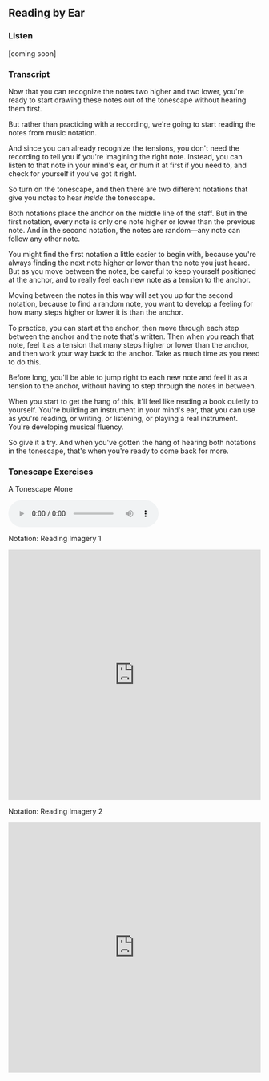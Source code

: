 ## Reading by Ear



### Listen



[coming soon]



### Transcript

Now that you can recognize the notes two higher and two lower, you're ready to start drawing these notes out of the tonescape without hearing them first.

But rather than practicing with a recording, we're going to start reading the notes from music notation. 

And since you can already recognize the tensions, you don't need the recording to tell you if you're imagining the right note. Instead, you can listen to that note in your mind's ear, or hum it at first if you need to, and check for yourself if you've got it right.

So turn on the tonescape, and then there are two different notations that give you notes to hear *inside* the tonescape.

Both notations place the anchor on the middle line of the staff. But in the first notation, every note is only one note higher or lower than the previous note. And in the second notation, the notes are random&mdash;any note can follow any other note.

You might find the first notation a little easier to begin with, because you're always finding the next note higher or lower than the note you just heard. But as you move between the notes, be careful to keep yourself positioned at the anchor, and to really feel each new note as a tension to the anchor. 

Moving between the notes in this way will set you up for the second notation, because to find a random note, you want to develop a feeling for how many steps higher or lower it is than the anchor.

To practice, you can start at the anchor, then move through each step between the anchor and the note that's written. Then when you reach that note, feel it as a tension that many steps higher or lower than the anchor, and then work your way back to the anchor. Take as much time as you need to do this.

Before long, you'll be able to jump right to each new note and feel it as a tension to the anchor, without having to step through the notes in between.

When you start to get the hang of this, it'll feel like reading a book quietly to yourself. You're building an instrument in your mind's ear, that you can use as you're reading, or writing, or listening, or playing a real instrument. You're developing musical fluency.

So give it a try. And when you've gotten the hang of hearing both notations in the tonescape, that's when you're ready to come back for more.



### Tonescape Exercises

A Tonescape Alone

<audio
    controls
    src="../media/tonescapes_0.mp3">
        <a href="../media/tonescapes_0.mp3"></a>
</audio>



Notation: Reading Imagery 1

<embed
	src="https://shapesmusic.github.io/shapes-method/media/reading_imagery_1.pdf"
	type="application/pdf"
	width="100%"
	height="500px"
/>


Notation: Reading Imagery 2

<embed
	src="https://shapesmusic.github.io/shapes-method/media/reading_imagery_2.pdf"
	type="application/pdf"
	width="100%"
	height="500px"
/>

